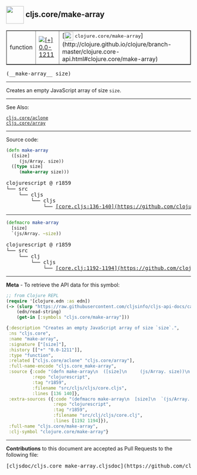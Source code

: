 ## <img width="48px" valign="middle" src="http://i.imgur.com/Hi20huC.png"> cljs.core/make-array

 <table border="1">
<tr>

<td>function</td>
<td><a href="https://github.com/cljsinfo/cljs-api-docs/tree/0.0-1211"><img valign="middle" alt="[+] 0.0-1211" src="https://img.shields.io/badge/+-0.0--1211-lightgrey.svg"></a> </td>
<td>
[<img height="24px" valign="middle" src="http://i.imgur.com/1GjPKvB.png"> <samp>clojure.core/make-array</samp>](http://clojure.github.io/clojure/branch-master/clojure.core-api.html#clojure.core/make-array)
</td>
</tr>
</table>

 <samp>
(__make-array__ size)<br>
</samp>

---

Creates an empty JavaScript array of size `size`.

---


See Also:

[`cljs.core/aclone`](cljs.core_aclone.md)<br>
[`cljs.core/array`](cljs.core_array.md)<br>

---


Source code:

```clj
(defn make-array
  ([size]
     (js/Array. size))
  ([type size]
     (make-array size)))
```

 <pre>
clojurescript @ r1859
└── src
    └── cljs
        └── cljs
            └── <ins>[core.cljs:136-140](https://github.com/clojure/clojurescript/blob/r1859/src/cljs/cljs/core.cljs#L136-L140)</ins>
</pre>


---

```clj
(defmacro make-array
  [size]
  `(js/Array. ~size))
```

 <pre>
clojurescript @ r1859
└── src
    └── clj
        └── cljs
            └── <ins>[core.clj:1192-1194](https://github.com/clojure/clojurescript/blob/r1859/src/clj/cljs/core.clj#L1192-L1194)</ins>
</pre>

---

__Meta__ - To retrieve the API data for this symbol:

```clj
;; from Clojure REPL
(require '[clojure.edn :as edn])
(-> (slurp "https://raw.githubusercontent.com/cljsinfo/cljs-api-docs/catalog/cljs-api.edn")
    (edn/read-string)
    (get-in [:symbols "cljs.core/make-array"]))
```

```clj
{:description "Creates an empty JavaScript array of size `size`.",
 :ns "cljs.core",
 :name "make-array",
 :signature ["[size]"],
 :history [["+" "0.0-1211"]],
 :type "function",
 :related ["cljs.core/aclone" "cljs.core/array"],
 :full-name-encode "cljs.core_make-array",
 :source {:code "(defn make-array\n  ([size]\n     (js/Array. size))\n  ([type size]\n     (make-array size)))",
          :repo "clojurescript",
          :tag "r1859",
          :filename "src/cljs/cljs/core.cljs",
          :lines [136 140]},
 :extra-sources ({:code "(defmacro make-array\n  [size]\n  `(js/Array. ~size))",
                  :repo "clojurescript",
                  :tag "r1859",
                  :filename "src/clj/cljs/core.clj",
                  :lines [1192 1194]}),
 :full-name "cljs.core/make-array",
 :clj-symbol "clojure.core/make-array"}

```

---

__Contributions__ to this document are accepted as Pull Requests to the following file:

 <pre>
[cljsdoc/cljs.core_make-array.cljsdoc](https://github.com/cljsinfo/cljs-api-docs/blob/master/cljsdoc/cljs.core_make-array.cljsdoc)
</pre>

